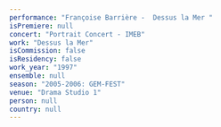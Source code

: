 ```yaml
---
performance: "Françoise Barrière -  Dessus la Mer "
isPremiere: null
concert: "Portrait Concert - IMEB"
work: "Dessus la Mer"
isCommission: false
isResidency: false
work_year: "1997"
ensemble: null
season: "2005-2006: GEM-FEST"
venue: "Drama Studio 1"
person: null
country: null
---
```


